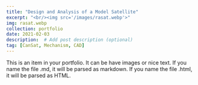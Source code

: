 ```yaml
---
title: "Design and Analysis of a Model Satellite"
excerpt: "<br/><img src='/images/rasat.webp'>"
img: rasat.webp
collection: portfolio
date: 2021-02-03
description:  # Add post description (optional)
tag: [CanSat, Mechanism, CAD]
---
```


This is an item in your portfolio. It can be have images or nice text. If you name the file .md, it will be parsed as markdown. If you name the file .html, it will be parsed as HTML.
